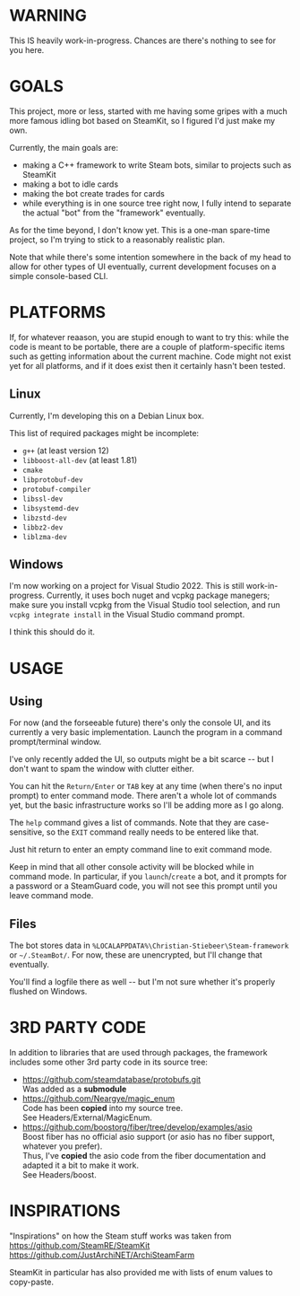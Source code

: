 # WARNING

This IS heavily work-in-progress. Chances are there's nothing to see for you here.

# GOALS

This project, more or less, started with me having some gripes with a much more
famous idling bot based on SteamKit, so I figured I'd just make my own.

Currently, the main goals are:

* making a C++ framework to write Steam bots, similar to projects such as SteamKit
* making a bot to idle cards
* making the bot create trades for cards
* while everything is in one source tree right now, I fully intend to separate the
actual "bot" from the "framework" eventually.

As for the time beyond, I don't know yet. This is a one-man spare-time project,
so I'm trying to stick to a reasonably realistic plan.

Note that while there's some intention somewhere in the back of my
head to allow for other types of UI eventually, current development
focuses on a simple console-based CLI.

# PLATFORMS

If, for whatever reaason, you are stupid enough to want to try this:
while the code is meant to be portable, there are a couple of
platform-specific items such as getting information about the current
machine. Code might not exist yet for all platforms, and if it does
exist then it certainly hasn't been tested.

## Linux

Currently, I'm developing this on a Debian Linux box.

This list of required packages might be incomplete:

* `g++` (at least version 12)
* `libboost-all-dev` (at least 1.81)
* `cmake`
* `libprotobuf-dev`
* `protobuf-compiler`
* `libssl-dev`
* `libsystemd-dev`
* `libzstd-dev`
* `libbz2-dev`
* `liblzma-dev`

## Windows

I'm now working on a project for Visual Studio 2022. This is still work-in-progress.
Currently, it uses boch nuget and vcpkg package manegers; make sure you install vcpkg from the Visual Studio tool selection, and run `vcpkg integrate install` in the Visual Studio command prompt.

I think this should do it.

# USAGE

## Using

For now (and the forseeable future) there's only the console UI, and its currently a very basic implementation. Launch the program in a command prompt/terminal window.

I've only recently added the UI, so outputs might be a bit scarce -- but I don't want to spam the window with clutter either.

You can hit the `Return/Enter` or `TAB` key at any time (when there's no input prompt) to enter command mode. There aren't a whole lot of commands yet, but the basic infrastructure works so I'll be adding more as I go along.

The `help` command gives a list of commands. Note that they are case-sensitive, so the `EXIT` command really needs to be entered like that.

Just hit return to enter an empty command line to exit command mode.

Keep in mind that all other console activity will be blocked while in command mode. In particular, if you `launch`/`create` a bot, and it prompts for a password or a SteamGuard code, you will not see this prompt until you leave command mode.

## Files

The bot stores data in `%LOCALAPPDATA%\Christian-Stiebeer\Steam-framework` or `~/.SteamBot/`. For now, these are unencrypted, but I'll change that eventually.

You'll find a logfile there as well -- but I'm not sure whether it's properly flushed on Windows.

# 3RD PARTY CODE

In addition to libraries that are used through packages, the framework includes some other 3rd party code in its source tree:

* https://github.com/steamdatabase/protobufs.git \
  Was added as a **submodule**
* https://github.com/Neargye/magic_enum \
  Code has been **copied** into my source tree. \
  See Headers/External/MagicEnum.
* https://github.com/boostorg/fiber/tree/develop/examples/asio \
  Boost fiber has no official asio support (or asio has no fiber support,
  whatever you prefer). \
  Thus, I've **copied** the asio code from the fiber documentation and adapted
  it a bit to make it work. \
  See Headers/boost.

# INSPIRATIONS

"Inspirations" on how the Steam stuff works was taken from \
   https://github.com/SteamRE/SteamKit \
   https://github.com/JustArchiNET/ArchiSteamFarm

SteamKit in particular has also provided me with lists of
enum values to copy-paste.
